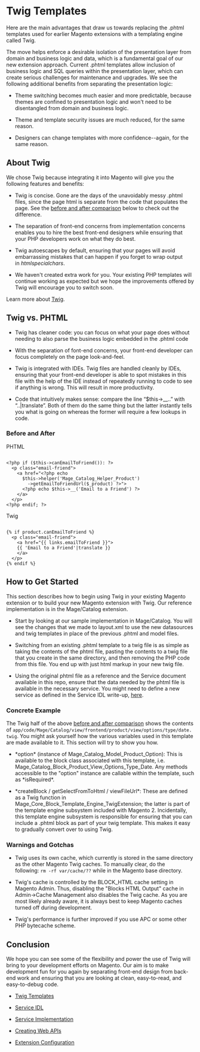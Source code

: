 Twig Templates
==============

Here are the main advantages that draw us towards replacing the .phtml templates
used for earlier Magento extensions with a templating engine called Twig.

The move helps enforce a desirable isolation of the presentation layer from
domain and business logic and data, which is a fundamental goal of our new
extension approach. Current .phtml templates allow inclusion of business logic
and SQL queries within the presentation layer, which  can create serious
challenges for maintenance and upgrades. We see the following additional
benefits from separating the presentation logic:

-   Theme switching becomes much easier and more predictable, because themes are
    confined to presentation logic and won't need to be disentangled from domain
    and business logic.

-   Theme and template security issues are much reduced, for the same reason.

-   Designers can change templates with more confidence--again, for the same
    reason.

About Twig
----------

We chose Twig because integrating it into Magento will give you the following
features and benefits:

-   Twig is concise. Gone are the days of the unavoidably messy .phtml files,
    since the page html is separate from the code that populates the page. See
    the [before and after comparison](#before-after) below to check out the difference.

-   The separation of front-end concerns from implementation concerns enables
    you to hire the best front-end designers while ensuring that your PHP
    developers work on what they do best.

-   Twig autoescapes by default, ensuring that your pages will avoid
    embarrassing mistakes that can happen if you forget to wrap output
    in *htmlspecialchars*.

-   We haven't created extra work for you. Your existing PHP templates will
    continue working as expected but we hope the improvements offered by Twig
    will encourage you to switch soon.

Learn more about [Twig][2].

[2]: <http://twig.sensiolabs.org/>

Twig vs. PHTML
--------------



-   Twig has cleaner code: you can focus on what your page does without needing
    to also parse the business logic embedded in the .phtml code

-   With the separation of font-end concerns, your front-end developer can focus
    completely on the page look-and-feel.

-   Twig is integrated with IDEs. Twig files are handled cleanly by IDEs,
    ensuring that your front-end developer is able to spot mistakes in this file
    with the help of the IDE instead of repeatedly running to code to see if
    anything is wrong. This will result in more productivity.

-   Code that intuitively makes sense: compare the line “\$this-\>__..” with
    “..|translate”. Both of them do the same thing but the latter instantly
    tells you what is going on whereas the former will require a few lookups in
    code.

### <a id="before-after"></a>Before and After   

PHTML

~~~~~~~~~~~~~~~~~~~~~~~~~~~~~~~~~~~~~~~~~~~~~~~~~~~~~~~~~~~~~~~~~~~~~~~~~~~~~~~~

<?php if ($this->canEmailToFriend()): ?>
  <p class="email-friend">
    <a href="<?php echo 
      $this->helper('Mage_Catalog_Helper_Product')
        ->getEmailToFriendUrl($_product) ?>">
      <?php echo $this->__('Email to a Friend') ?>
    </a>
  </p>
<?php endif; ?>

~~~~~~~~~~~~~~~~~~~~~~~~~~~~~~~~~~~~~~~~~~~~~~~~~~~~~~~~~~~~~~~~~~~~~~~~~~~~~~~~



Twig

~~~~~~~~~~~~~~~~~~~~~~~~~~~~~~~~~~~~~~~~~~~~~~~~~~~~~~~~~~~~~~~~~~~~~~~~~~~~~~~~

{% if product.canEmailToFriend %}
  <p class="email-friend">
    <a href="{{ links.emailToFriend }}">
    {{ 'Email to a Friend'|translate }}
    </a>
  </p>
{% endif %}

~~~~~~~~~~~~~~~~~~~~~~~~~~~~~~~~~~~~~~~~~~~~~~~~~~~~~~~~~~~~~~~~~~~~~~~~~~~~~~~~



How to Get Started
------------------

This section describes how to begin using Twig in your existing Magento
extension or to build your new Magento extension with Twig. Our reference
implementation is in the Mage/Catalog extension.

-   Start by looking at our sample implementation in Mage/Catalog. You will see
    the changes that we made to layout.xml to use the new datasources and twig
    templates in place of the previous .phtml and model files.

-   Switching from an existing .phtml template to a twig file is as simple as
    taking the contents of the phtml file, pasting the contents to a twig file
    that you create in the same directory, and then removing the PHP code from
    this file. You end up with just html markup in your new twig file.

-   Using the original phtml file as a reference and the Service document
    available in this repo, ensure that the data needed by the phtml file is
    available in the necessary service. You might need to define a new service
    as defined in the Service IDL write-up, [here][8].

[8]: <http://praveenck.github.io/docs/service-idl/>

### Concrete Example

The Twig half of the above [before and after comparison][1] shows the contents
of `app/code/Mage/Catalog/view/frontend/product/view/options/type/date.twig`.
You might ask yourself how the various variables used in this template are made
available to it. This section will try to show you how.

[1]: <#before-after>

-   \*option\* (instance of Mage_Catalog_Model_Product_Option): This is
    available to the block class associated with this template, i.e.
    Mage_Catalog_Block_Product_View_Options_Type_Date. Any methods accessible to
    the "option" instance are callable within the template, such as
    \*isRequired\*.

-   \*createBlock / getSelectFromToHtml / viewFileUrl\*: These are defined as a
    Twig function in Mage_Core_Block_Template_Engine_TwigExtension; the latter
    is part of the template engine subsystem included with Magento 2.
    Incidentally, this template engine subsystem is responsible for ensuring
    that you can include a .phtml block as part of your twig template. This
    makes it easy to gradually convert over to using Twig.

### Warnings and Gotchas

-   Twig uses its own cache, which currently is stored in the same directory as
    the other Magento Twig caches. To manually clear, do the following: `rm -rf
    var/cache/??` while in the Magento base directory.

-   Twig's cache is controlled by the BLOCK_HTML cache setting in Magento Admin.
    Thus, disabling the "Blocks HTML Output" cache in Admin-\>Cache Management
    also disables the Twig cache. As you are most likely already aware, it is
    always best to keep Magento caches turned off during development.

-   Twig's performance is further improved if you use APC or some other PHP
    bytecache scheme.

Conclusion
----------

We hope you can see some of the flexibility and power the use of Twig will bring
to your development efforts on Magento. Our aim is to make development fun for
you again by separating front-end design from back-end work and ensuring that
you are looking at clean, easy-to-read, and easy-to-debug code.

-   [Twig Templates][3]

[3]: </>

-   [Service IDL][4]

[4]: <../service-idl/>

-   [Service Implementation][5]

[5]: <../service-impl/>

-   [Creating Web APIs][6]

[6]: <../web-api/>

-   [Extension Configuration][7]

[7]: <../option-list/>
